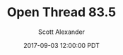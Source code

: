 ---
layout: podcast
title: "Open Thread 83.5"
author: Scott Alexander
description: https://slatestarcodex.com/2017/09/03/open-thread-83-5/
date: 2017-09-03 12:00:00 PDT
length: 86020
duration: 21
guid: open-thread-83-5
---
